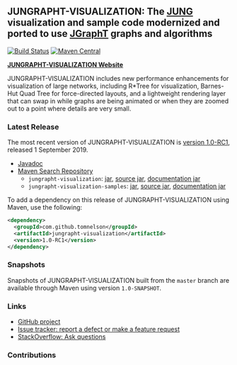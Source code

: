 ## JUNGRAPHT-VISUALIZATION: The [JUNG](http://jung.sourceforge.net) visualization and sample code modernized and ported to use [JGraphT](https://jgrapht.org) graphs and algorithms

[![Build Status](https://travis-ci.org/tomnelson/jungrapht-visualization.svg?branch=master)](https://travis-ci.org/tomnelson/jungrapht-visualization)
[![Maven Central](https://maven-badges.herokuapp.com/maven-central/com.github.tomnelson/jungrapht-visualization/badge.svg)](https://maven-badges.herokuapp.com/maven-central/com.github.tomnelson/jungrapht-visualization)


[**JUNGRAPHT-VISUALIZATION Website**](http://tomnelson.github.io/jungrapht-visualization/)

JUNGRAPHT-VISUALIZATION includes new performance enhancements for visualization of large networks, including R*Tree for visualization, Barnes-Hut Quad Tree for force-directed layouts, and a lightweight rendering layer that can swap in while graphs are being animated or when they are zoomed out to a point where details are very small.

### Latest Release

The most recent version of JUNGRAPHT-VISUALIZATION is [version 1.0-RC1](https://github.com/tomnelson/jungrapht-visualization/releases/tag/jungrapht-visualization-1.0-RC1), released 1 September 2019.
*   [Javadoc](http://tomnelson.github.io/jungrapht-visualization/javadoc/index.html)
*   [Maven Search Repository](http://search.maven.org/#search%7Cga%7C1%7Cg%3A%22com.github.tomnelson.jungrapht-visualization%22%20AND%20v%3A%221.0-RC1%22%20AND%20(a%3A%22jungrapht-visualization%22%20OR%20a%3A%22jungrapht-visualization-samples%22))
    *   `jungrapht-visualization`: [jar](http://search.maven.org/remotecontent?filepath=com/github/tomnelson/jungrapht-visualization/1.0-RC1/jungrapht-visualization-1.0-RC1.jar), [source jar](http://search.maven.org/remotecontent?filepath=com/github/tomnelson/jungrapht-visualization/1.0-RC1/jungrapht-visualization-1.0-RC1-sources.jar), [documentation jar](http://search.maven.org/remotecontent?filepath=com/github/tomnelson/jungrapht-visualization/1.0-RC1/jungrapht-visualization-1.0-RC1-javadoc.jar)
    *   `jungrapht-visualization-samples`: [jar](http://search.maven.org/remotecontent?filepath=com/github/tomnelson/jungrapht-visualization-samples/1.0-RC1/jungrapht-visualization-samples-1.0-RC1.jar), [source jar](http://search.maven.org/remotecontent?filepath=com/github/tomnelson/jungrapht-visualization-samples/1.0-RC1/jungrapht-visualization-samples-1.0-RC1-sources.jar), [documentation jar](http://search.maven.org/remotecontent?filepath=com/github/tomnelson/jungrapht-visualization-samples/1.0-RC1/jungrapht-visualization-samples-1.0-RC1-javadoc.jar)

To add a dependency on this release of JUNGRAPHT-VISUALIZATION using Maven, use the following:

```xml
<dependency>
  <groupId>com.github.tomnelson</groupId>
  <artifactId>jungrapht-visualization</artifactId>
  <version>1.0-RC1</version>
</dependency>
```

### Snapshots

Snapshots of JUNGRAPHT-VISUALIZATION built from the `master` branch are available through Maven using version `1.0-SNAPSHOT`.

### Links

* [GitHub project](https://github.com/tomnelson/jungrapht-visualization)
* [Issue tracker: report a defect or make a feature request](https://github.com/tomnelson/jungrapht-visualization/issues/new)
* [StackOverflow: Ask questions](https://stackoverflow.com/questions/ask?tags=jungrapht+java)

### Contributions

